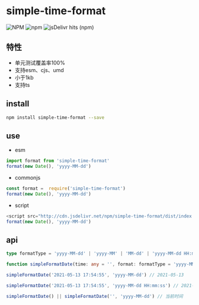 # simple-time-format
![NPM](https://img.shields.io/npm/l/simple-time-format)
![npm](https://img.shields.io/npm/dm/simple-time-format)
![jsDelivr hits (npm)](https://img.shields.io/jsdelivr/npm/hm/simple-time-format)
## 特性
+ 单元测试覆盖率100%
+ 支持esm、cjs、umd
+ 小于1kb
+ 支持ts

 ## install
```bash
npm install simple-time-format --save
```
## use
+ esm
```js
import format from 'simple-time-format'
format(new Date(), 'yyyy-MM-dd')
```
+ commonjs 
```js
const format =  require('simple-time-format')
format(new Date(), 'yyyy-MM-dd')
```

+ script
```js
<script src="http://cdn.jsdelivr.net/npm/simple-time-format/dist/index.umd.js"></script>
format(new Date(), 'yyyy-MM-dd')
```

## api
```typescript
type formatType = 'yyyy-MM-dd' | 'yyyy-MM' | 'MM-dd' | 'yyyy-MM-dd HH:mm:ss' | 'yyyy' | 'MM' | 'dd' | 'HH' | 'mm' | 'ss' | 'HH:mm:ss' | 'HH:mm' | 'mm:ss';

function simpleFormatDate(time: any = '', format: formatType = 'yyyy-MM-dd' ): any {}

simpleFormatDate('2021-05-13 17:54:55', 'yyyy-MM-dd') // 2021-05-13

simpleFormatDate('2021-05-13 17:54:55', 'yyyy-MM-dd HH:mm:ss') // 2021-05-13 17:54:55

simpleFormatDate() || simpleFormatDate('', 'yyyy-MM-dd') // 当前时间
```